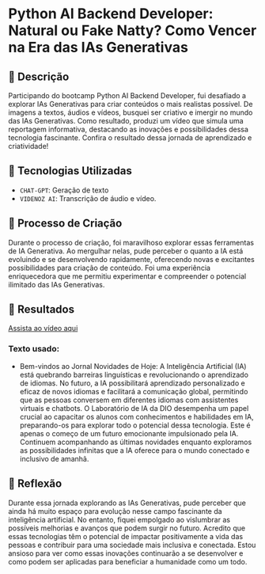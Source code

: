 # Python AI Backend Developer: Natural ou Fake Natty? Como Vencer na Era das IAs Generativas

## 📒 Descrição
Participando do bootcamp Python AI Backend Developer, fui desafiado a explorar IAs Generativas para criar conteúdos o mais realistas possível. De imagens a textos, áudios e vídeos, busquei ser criativo e imergir no mundo das IAs Generativas. Como resultado, produzi um vídeo que simula uma reportagem informativa, destacando as inovações e possibilidades dessa tecnologia fascinante. Confira o resultado dessa jornada de aprendizado e criatividade!

## 🤖 Tecnologias Utilizadas
- `CHAT-GPT`: Geração de texto
- `VIDENOZ AI`: Transcrição de áudio e vídeo.

## 🧐 Processo de Criação
Durante o processo de criação, foi maravilhoso explorar essas ferramentas de IA Generativa. Ao mergulhar nelas, pude perceber o quanto a IA está evoluindo e se desenvolvendo rapidamente, oferecendo novas e excitantes possibilidades para criação de conteúdo. Foi uma experiência enriquecedora que me permitiu experimentar e compreender o potencial ilimitado das IAs Generativas.

## 🚀 Resultados
[Assista ao vídeo aqui](https://youtu.be/1CA_8N5JqCQ)


### Texto usado:
- Bem-vindos ao Jornal Novidades de Hoje:
A Inteligência Artificial (IA) está quebrando barreiras linguísticas e revolucionando o aprendizado de idiomas. No futuro, a IA possibilitará aprendizado personalizado e eficaz de novos idiomas e facilitará a comunicação global, permitindo que as pessoas conversem em diferentes idiomas com assistentes virtuais e chatbots. O Laboratório de IA da DIO desempenha um papel crucial ao capacitar os alunos com conhecimentos e habilidades em IA, preparando-os para explorar todo o potencial dessa tecnologia. Este é apenas o começo de um futuro emocionante impulsionado pela IA. Continuem acompanhando as últimas novidades enquanto exploramos as possibilidades infinitas que a IA oferece para o mundo conectado e inclusivo de amanhã.

## 💭 Reflexão 

Durante essa jornada explorando as IAs Generativas, pude perceber que ainda há muito espaço para evolução nesse campo fascinante da inteligência artificial. No entanto, fiquei empolgado ao vislumbrar as possíveis melhorias e avanços que podem surgir no futuro. Acredito que essas tecnologias têm o potencial de impactar positivamente a vida das pessoas e contribuir para uma sociedade mais inclusiva e conectada. Estou ansioso para ver como essas inovações continuarão a se desenvolver e como podem ser aplicadas para beneficiar a humanidade como um todo.

